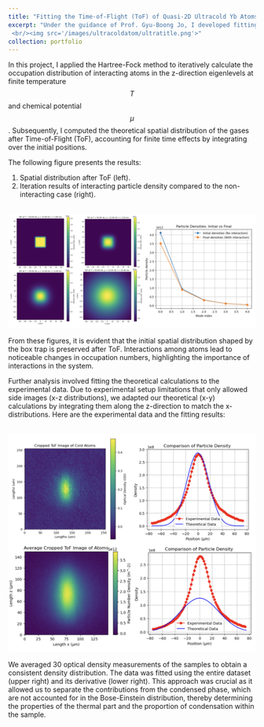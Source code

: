 ```yaml
---
title: "Fitting the Time-of-Flight (ToF) of Quasi-2D Ultracold Yb Atoms"
excerpt: "Under the guidance of Prof. Gyu-Boong Jo, I developed fitting scripts to determine the sample's temperature and chemical potential. By employing the Hartree-Fock (HF) method, we iteratively calculated the occupation distribution of interacting atoms, enabling the computation of their spatial distribution. The theoretical results were then compared and fitted against experimental data to enhance our understanding of the sample's properties.
 <br/><img src='/images/ultracoldatom/ultratitle.png'>"
collection: portfolio
---
```

In this project, I applied the Hartree-Fock method to iteratively calculate the occupation distribution of interacting atoms in the z-direction eigenlevels at finite temperature $$T$$ and chemical potential $$\mu$$. Subsequently, I computed the theoretical spatial distribution of the gases after Time-of-Flight (ToF), accounting for finite time effects by integrating over the initial positions.

The following figure presents the results:

1. Spatial distribution after ToF (left).
2. Iteration results of interacting particle density compared to the non-interacting case (right).

<br/><img src='/images/ultracoldatom/distributeiteration_theory.png'>

From these figures, it is evident that the initial spatial distribution shaped by the box trap is preserved after ToF. Interactions among atoms lead to noticeable changes in occupation numbers, highlighting the importance of interactions in the system.

Further analysis involved fitting the theoretical calculations to the experimental data. Due to experimental setup limitations that only allowed side images (x-z distributions), we adapted our theoretical (x-y) calculations by integrating them along the z-direction to match the x-distributions. Here are the experimental data and the fitting results:

<br/><img src='/images/ultracoldatom/fit.png'>

We averaged 30 optical density measurements of the samples to obtain a consistent density distribution. The data was fitted using the entire dataset (upper right) and its derivative (lower right). This approach was crucial as it allowed us to separate the contributions from the condensed phase, which are not accounted for in the Bose-Einstein distribution, thereby determining the properties of the thermal part and the proportion of condensation within the sample.
